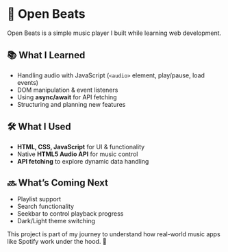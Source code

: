 # 🎵 Open Beats  

Open Beats is a simple music player I built while learning web development.  

## 📚 What I Learned  
- Handling audio with JavaScript (`<audio>` element, play/pause, load events)  
- DOM manipulation & event listeners  
- Using **async/await** for API fetching  
- Structuring and planning new features  

## 🛠️ What I Used  
- **HTML, CSS, JavaScript** for UI & functionality  
- Native **HTML5 Audio API** for music control  
- **API fetching** to explore dynamic data handling  

## 🔜 What’s Coming Next  
- Playlist support  
- Search functionality  
- Seekbar to control playback progress  
- Dark/Light theme switching  

This project is part of my journey to understand how real-world music apps like Spotify work under the hood. 🚀  
